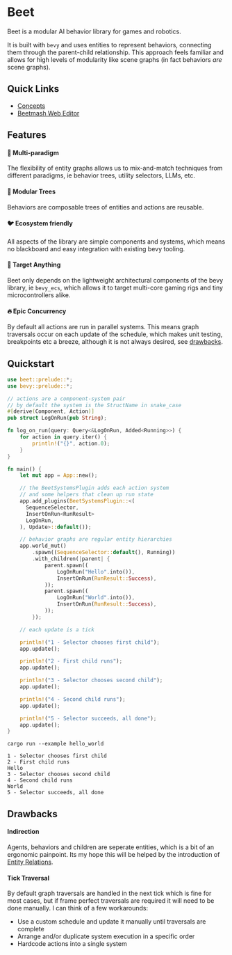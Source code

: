 # Beet

Beet is a modular AI behavior library for games and robotics.

It is built with `bevy` and uses entities to represent behaviors, connecting them through the parent-child relationship. This approach feels familiar and allows for high levels of modularity like scene graphs (in fact behaviors *are* scene graphs).

## Quick Links
- [Concepts](./concepts.md)
- [Beetmash Web Editor](https://app.beetmash.com/)

## Features

#### 🌈 Multi-paradigm

The flexibility of entity graphs allows us to mix-and-match techniques from different paradigms, ie behavior trees, utility selectors, LLMs, etc.

#### 🌳 Modular Trees

Behaviors are composable trees of entities and actions are reusable.

#### 🐦 Ecosystem friendly

All aspects of the library are simple components and systems, which means no blackboard and easy integration with existing bevy tooling.

#### 🎯 Target Anything

Beet only depends on the lightweight architectural components of the bevy library, ie `bevy_ecs`, which allows it to target multi-core gaming rigs and tiny microcontrollers alike.

#### 🔥 Epic Concurrency

By default all actions are run in parallel systems. This means graph traversals occur on each update of the schedule, which makes unit testing, breakpoints etc a breeze, although it is not always desired, see [drawbacks](#multi-tick).

## Quickstart

```rust
use beet::prelude::*;
use bevy::prelude::*;

// actions are a component-system pair
// by default the system is the StructName in snake_case
#[derive(Component, Action)]
pub struct LogOnRun(pub String);

fn log_on_run(query: Query<&LogOnRun, Added<Running>>) {
	for action in query.iter() {
		println!("{}", action.0);
	}
}

fn main() {
	let mut app = App::new();

	// the BeetSystemsPlugin adds each action system
	// and some helpers that clean up run state
	app.add_plugins(BeetSystemsPlugin::<(
      SequenceSelector, 
      InsertOnRun<RunResult>
      LogOnRun, 
    ), Update>::default());

	// behavior graphs are regular entity hierarchies
	app.world_mut()
		.spawn((SequenceSelector::default(), Running))
		.with_children(|parent| {
			parent.spawn((
				LogOnRun("Hello".into()),
				InsertOnRun(RunResult::Success),
			));
			parent.spawn((
				LogOnRun("World".into()),
				InsertOnRun(RunResult::Success),
			));
		});

	// each update is a tick

	println!("1 - Selector chooses first child");
	app.update();

	println!("2 - First child runs");
	app.update();

	println!("3 - Selector chooses second child");
	app.update();

	println!("4 - Second child runs");
	app.update();

	println!("5 - Selector succeeds, all done");
	app.update();
}
```
```
cargo run --example hello_world

1 - Selector chooses first child
2 - First child runs
Hello
3 - Selector chooses second child
4 - Second child runs
World
5 - Selector succeeds, all done
```


## Drawbacks

#### Indirection

Agents, behaviors and children are seperate entities, which is a bit of an ergonomic painpoint. Its my hope this will be helped by the introduction of [Entity Relations](https://github.com/bevyengine/bevy/issues/3742).

#### Tick Traversal

By default graph traversals are handled in the next tick which is fine for most cases, but if frame perfect traversals are required it will need to be done manually. I can think of a few workarounds:
- Use a custom schedule and update it manually until traversals are complete
- Arrange and/or duplicate system execution in a specific order
- Hardcode actions into a single system